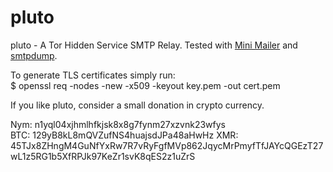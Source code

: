 # pluto
pluto - A Tor Hidden Service SMTP Relay.
Tested with [Mini Mailer](https://github.com/Ch1ffr3punk/mmg) and [smtpdump](https://github.com/Ch1ffr3punk/smtpdump).

To generate TLS certificates simply run:  
$ openssl req -nodes -new -x509 -keyout key.pem -out cert.pem  

If you like pluto, consider a small donation in crypto currency.

Nym: n1yql04xjhmlhfkjsk8x8g7fynm27xzvnk23wfys  
BTC: 129yB8kL8mQVZufNS4huajsdJPa48aHwHz 
XMR: 45TJx8ZHngM4GuNfYxRw7R7vRyFgfMVp862JqycMrPmyfTfJAYcQGEzT27wL1z5RG1b5XfRPJk97KeZr1svK8qES2z1uZrS  

